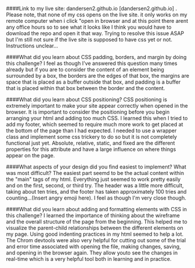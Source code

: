####Link to my live site: dandersen2.github.io [dandersen2.github.io] .
  Please note, that none of my css opens on the live site. it only works on my remote computer when i click "open in browser and at this point there arent any office hours so to see what it looks like I think you would have to download the repo and open it that way. Trying to resolve this issue ASAP but I'm still not sure if the live site is supposed to have css yet or not. Instructions unclear...

####What did you learn about CSS padding, borders, and margin by doing this challenge?
  I feel as though I've answered this question many times already but if you are to consider the content of an element being surrounded by a box, the borders are the edges of that box, the margins are space that is placed as a buffer outside that box, and padding is a buffer that is placed within that box between the border and the content.

####What did you learn about CSS positioning?
  CSS positioning is extremely important to make your site appear correctly when opened in the browser. It is important to consider the positioning before you begin arranging your html and adding too much CSS. I learned this when I tried to add my footer, which seemed to require much more work to get placed at the bottom of the page than I had expected. I needed to use a wrapper class and implement some css trickery to do so but it is not completely functional just yet. Absolute, relative, static, and fixed are the different properties for this attribute and have a large influence on where things appear on the page.

####What aspects of your design did you find easiest to implement? What was most difficult?
  The easiest part seemd to be the actual content within the "main" tags of my html. Everything just seemed to work pretty easily and on the first, second, or third try. The header was a little more difficult, taking about ten tries, and the footer has taken approximately 100 tries and counting...(Insert angry emoji here). I feel as though I'm very close though.

####What did you learn about adding and formatting elements with CSS in this challenge?
  I learned the importance of thinking about the wireframe and the overall structure of the page from the beginning. This helped me to visualize the parent-child relationships between the different elements on my page. Using good indenting practices in my html seemed to help a lot. The Chrom devtools were also very helpful for cutting out some of the trial and error time associated with opening the file, making changes, saving, and opening in the browser again. They allow youto see the changes in real-time which is a very helpful tool both in learning and in practice.